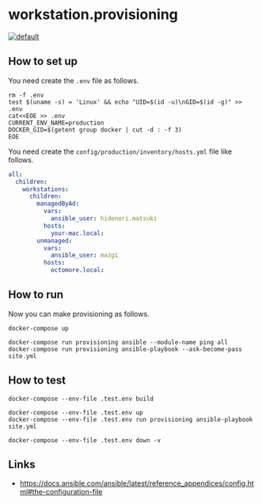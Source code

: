 # workstation.provisioning

[![default](https://github.com/mazgi/workstation.provisioning/workflows/default/badge.svg)](https://github.com/mazgi/workstation.provisioning/actions?query=workflow%3Adefault)

## How to set up

You need create the `.env` file as follows.

```shellsession
rm -f .env
test $(uname -s) = 'Linux' && echo "UID=$(id -u)\nGID=$(id -g)" >> .env
cat<<EOE >> .env
CURRENT_ENV_NAME=production
DOCKER_GID=$(getent group docker | cut -d : -f 3)
EOE
```

You need create the `config/production/inventory/hosts.yml` file like follows.

```yaml
all:
  children:
    workstations:
      children:
        managedByAd:
          vars:
            ansible_user: hidenori.matsuki
          hosts:
            your-mac.local:
        unmanaged:
          vars:
            ansible_user: mazgi
          hosts:
            octomore.local:
```

## How to run

Now you can make provisioning as follows.

```shellsession
docker-compose up
```

```shellsession
docker-compose run provisioning ansible --module-name ping all
docker-compose run provisioning ansible-playbook --ask-become-pass site.yml
```

## How to test

```shellsession
docker-compose --env-file .test.env build
```

```shellsession
docker-compose --env-file .test.env up
docker-compose --env-file .test.env run provisioning ansible-playbook site.yml
```

```shellsession
docker-compose --env-file .test.env down -v
```

## Links

- https://docs.ansible.com/ansible/latest/reference_appendices/config.html#the-configuration-file
